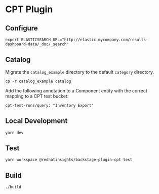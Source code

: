# CPT Plugin

## Configure
```
export ELASTICSEARCH_URL="http://elastic.mycompany.com/results-dashboard-data/_doc/_search"
```

## Catalog

Migrate the `catalog_example` directory to the default `category` directory.
```
cp -r catalog_example catalog
```

Add the following annotation to a Component entity with the correct mapping to a CPT test bucket:

```
cpt-test-runs/query: "Inventory Export"
```

## Local Development 
```
yarn dev
```

## Test
```
yarn workspace @redhatinsights/backstage-plugin-cpt test
```

## Build
```
./build
```
